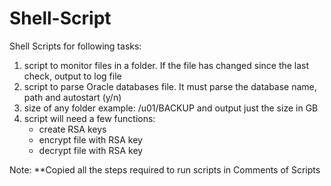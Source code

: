 # Shell-Script
Shell Scripts for following tasks: 
 1) script to monitor files in a folder. If the file has changed since the last check, output to log file
 2) script to parse Oracle databases file. It must parse the database name, path and autostart (y/n)
 3) size of any folder example: /u01/BACKUP and output just the size in GB
 4) script will need a few functions:
    * create RSA keys
    * encrypt file with RSA key
    * decrypt file with RSA key
    
Note: **Copied all the steps required to run scripts in Comments of Scripts
